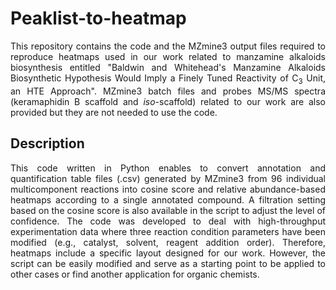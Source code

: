 # Peaklist-to-heatmap
<p align="justify">This repository contains the code and the MZmine3 output files required to reproduce heatmaps used in our work related to manzamine alkaloids biosynthesis entitled "Baldwin and Whitehead's Manzamine Alkaloids Biosynthetic Hypothesis Would Imply a Finely Tuned Reactivity of C<sub>3</sub> Unit, an HTE Approach". MZmine3 batch files and probes MS/MS spectra (keramaphidin B scaffold and <i>iso</i>-scaffold) related to our work are also provided but they are not needed to use the code.</p>

## Description
<p align="justify">This code written in Python enables to convert annotation and quantification table files (.csv) generated by MZmine3 from 96 individual multicomponent reactions into cosine score and relative abundance-based heatmaps according to a single annotated compound. A filtration setting based on the cosine score is also available in the script to adjust the level of confidence. The code was developed to deal with high-throughput experimentation data where three reaction condition parameters have been modified (e.g., catalyst, solvent, reagent addition order). Therefore, heatmaps include a specific layout designed for our work. However, the script can be easily modified and serve as a starting point to be applied to other cases or find another application for organic chemists.</p>
